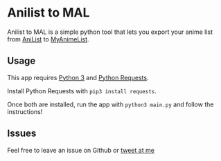 # Anilist to MAL
Anilist to MAL is a simple python tool that lets you export your anime list from [AniList](https://anilist.co) to [MyAnimeList](https://myanimelist.net).

## Usage
This app requires [Python 3](https://www.python.org/downloads/) and [Python Requests](http://docs.python-requests.org/en/master/).

Install Python Requests with `pip3 install requests`.

Once both are installed, run the app with `python3 main.py` and follow the instructions!

## Issues
Feel free to leave an issue on Github or [tweet at me](https://twitter.com/NyagahTony)
